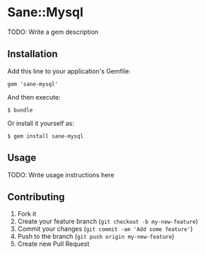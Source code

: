 # Sane::Mysql

TODO: Write a gem description

## Installation

Add this line to your application's Gemfile:

    gem 'sane-mysql'

And then execute:

    $ bundle

Or install it yourself as:

    $ gem install sane-mysql

## Usage

TODO: Write usage instructions here

## Contributing

1. Fork it
2. Create your feature branch (`git checkout -b my-new-feature`)
3. Commit your changes (`git commit -am 'Add some feature'`)
4. Push to the branch (`git push origin my-new-feature`)
5. Create new Pull Request
